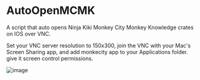 # AutoOpenMCMK
A script that auto opens Ninja Kiki Monkey City Monkey Knowledge crates on IOS over VNC.

Set your VNC server resolution to 150x300, join the VNC with your Mac's Screen Sharing app, and add monkecity app to your Applications folder. give it screen control permissions.

![image](https://user-images.githubusercontent.com/24487638/159149389-ee1d2018-3c74-4e74-970a-e3079173d0c3.jpeg)
